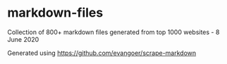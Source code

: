 # markdown-files

Collection of 800+ markdown files generated from top 1000 websites - 8 June 2020

Generated using https://github.com/evangoer/scrape-markdown
